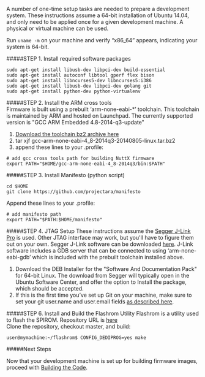 A number of one-time setup tasks are needed to prepare a development system. These instructions assume a 64-bit installation of Ubuntu 14.04, and only need to be applied once for a given development machine. A  physical or virtual machine can be used. 

Run `uname -m` on your machine and verify “x86_64” appears, indicating your system is 64-bit. 

#####STEP 1. Install required software packages  
```
sudo apt-get install libusb-dev libpci-dev build-essential 
sudo apt-get install autoconf libtool gperf flex bison
sudo apt-get install libncurses5-dev libncurses5:i386
sudo apt-get install libusb-dev libpci-dev golang git
sudo apt-get install python-dev python-virtualenv
```

#####STEP 2. Install the ARM cross tools  
Firmware is built using a prebuilt ‘arm-none-eabi-*’ toolchain. This toolchain is maintained by ARM and hosted on Launchpad.  The currently supported version is "GCC ARM Embedded 4.8-2014-q3-update"
1. [Download the toolchain bz2 archive here](https://launchpad.net/gcc-arm-embedded/4.8/4.8-2014-q3-update/+download/gcc-arm-none-eabi-4_8-2014q3-20140805-linux.tar.bz2)  
2. tar xjf gcc-arm-none-eabi-4_8-2014q3-20140805-linux.tar.bz2  
3. append these lines to your .profile:  
  ```
  # add gcc cross tools path for building NuttX firmware
  export PATH="$HOME/gcc-arm-none-eabi-4_8-2014q3/bin:$PATH"
  ```

#####STEP 3. Install Manifesto (python script)
```
cd $HOME
git clone https://github.com/projectara/manifesto
```
Append these lines to your .profile:
```
# add manifesto path
export PATH="$PATH:$HOME/manifesto"
```

#####STEP 4. JTAG Setup
These instructions assume the [Segger J-Link Pro](http://www.segger.com/jlink-pro.html) is used. Other JTAG interface may work, but you'll have to figure them out on your own. Segger J-Link software can be downloaded [here](http://www.segger.com/jlink-software.html). J-Link software includes a GDB server that can be connected to using ‘arm-none-eabi-gdb’ which is included with the prebuilt toolchain installed above.
1. Download the DEB Installer for the "Software And Documentation Pack" for 64-bit Linux.  The download from Segger will typically open in the Ubuntu Software Center, and offer the option to Install the package, which should be accepted.  
2. If this is the first time you’ve set up Git on your machine, make sure
to set your git user.name and user.email fields [as described
here](http://www.google.com/url?q=http%3A%2F%2Fgit-scm.com%2Fbook%2Fen%2Fv2%2FGetting-Started-First-Time-Git-Setup&sa=D&sntz=1&usg=AFQjCNFVKgAYgpxW99ZW90nsKUjMEl0p-Q).  

#####STEP 6. Install and Build the Flashrom Utility 
Flashrom is a utility used to flash the SPIROM.
Repository URL is [here](General-Information#flashrom-spi-rom-programming-tool)   
Clone the repository, checkout master, and build:
```
user@mymachine:~/flashrom$ CONFIG_DEDIPROG=yes make
```

#####Next Steps

Now that your development machine is set up for building firmware images, proceed with [Building the Code](Building-the-Code).  
